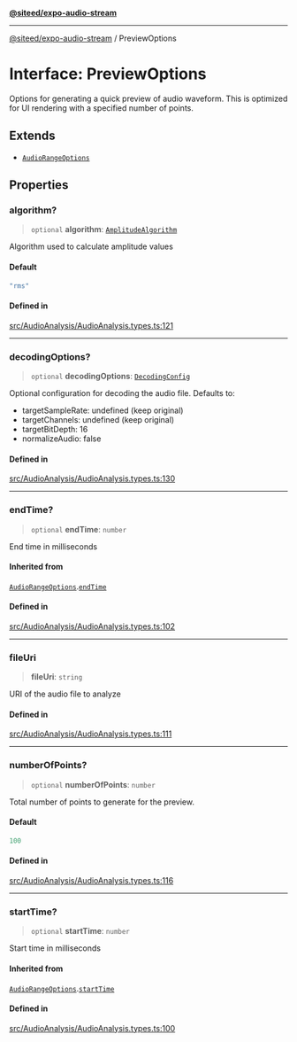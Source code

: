 [**@siteed/expo-audio-stream**](../README.md)

***

[@siteed/expo-audio-stream](../README.md) / PreviewOptions

# Interface: PreviewOptions

Options for generating a quick preview of audio waveform.
This is optimized for UI rendering with a specified number of points.

## Extends

- [`AudioRangeOptions`](AudioRangeOptions.md)

## Properties

### algorithm?

> `optional` **algorithm**: [`AmplitudeAlgorithm`](../type-aliases/AmplitudeAlgorithm.md)

Algorithm used to calculate amplitude values

#### Default

```ts
"rms"
```

#### Defined in

[src/AudioAnalysis/AudioAnalysis.types.ts:121](https://github.com/deeeed/expo-audio-stream/blob/f7588a63aac89ce144d460194b73ce4440e19520/packages/expo-audio-stream/src/AudioAnalysis/AudioAnalysis.types.ts#L121)

***

### decodingOptions?

> `optional` **decodingOptions**: [`DecodingConfig`](DecodingConfig.md)

Optional configuration for decoding the audio file.
Defaults to:
- targetSampleRate: undefined (keep original)
- targetChannels: undefined (keep original)
- targetBitDepth: 16
- normalizeAudio: false

#### Defined in

[src/AudioAnalysis/AudioAnalysis.types.ts:130](https://github.com/deeeed/expo-audio-stream/blob/f7588a63aac89ce144d460194b73ce4440e19520/packages/expo-audio-stream/src/AudioAnalysis/AudioAnalysis.types.ts#L130)

***

### endTime?

> `optional` **endTime**: `number`

End time in milliseconds

#### Inherited from

[`AudioRangeOptions`](AudioRangeOptions.md).[`endTime`](AudioRangeOptions.md#endtime)

#### Defined in

[src/AudioAnalysis/AudioAnalysis.types.ts:102](https://github.com/deeeed/expo-audio-stream/blob/f7588a63aac89ce144d460194b73ce4440e19520/packages/expo-audio-stream/src/AudioAnalysis/AudioAnalysis.types.ts#L102)

***

### fileUri

> **fileUri**: `string`

URI of the audio file to analyze

#### Defined in

[src/AudioAnalysis/AudioAnalysis.types.ts:111](https://github.com/deeeed/expo-audio-stream/blob/f7588a63aac89ce144d460194b73ce4440e19520/packages/expo-audio-stream/src/AudioAnalysis/AudioAnalysis.types.ts#L111)

***

### numberOfPoints?

> `optional` **numberOfPoints**: `number`

Total number of points to generate for the preview.

#### Default

```ts
100
```

#### Defined in

[src/AudioAnalysis/AudioAnalysis.types.ts:116](https://github.com/deeeed/expo-audio-stream/blob/f7588a63aac89ce144d460194b73ce4440e19520/packages/expo-audio-stream/src/AudioAnalysis/AudioAnalysis.types.ts#L116)

***

### startTime?

> `optional` **startTime**: `number`

Start time in milliseconds

#### Inherited from

[`AudioRangeOptions`](AudioRangeOptions.md).[`startTime`](AudioRangeOptions.md#starttime)

#### Defined in

[src/AudioAnalysis/AudioAnalysis.types.ts:100](https://github.com/deeeed/expo-audio-stream/blob/f7588a63aac89ce144d460194b73ce4440e19520/packages/expo-audio-stream/src/AudioAnalysis/AudioAnalysis.types.ts#L100)
